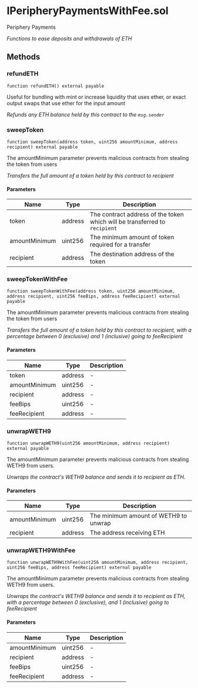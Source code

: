 
# IPeripheryPaymentsWithFee.sol

    
Periphery Payments

    
*Functions to ease deposits and withdrawals of ETH*
## Methods
### refundETH
```solidity
function refundETH() external payable
```

            
Useful for bundling with mint or increase liquidity that uses ether, or exact output swaps that use ether for the input amount

            
*Refunds any ETH balance held by this contract to the `msg.sender`*
### sweepToken
```solidity
function sweepToken(address token, uint256 amountMinimum, address recipient) external payable
```

            
The amountMinimum parameter prevents malicious contracts from stealing the token from users

            
*Transfers the full amount of a token held by this contract to recipient*
#### Parameters

| Name | Type | Description |
|---|---|---|
| token | address | The contract address of the token which will be transferred to `recipient` |
| amountMinimum | uint256 | The minimum amount of token required for a transfer |
| recipient | address | The destination address of the token |

### sweepTokenWithFee
```solidity
function sweepTokenWithFee(address token, uint256 amountMinimum, address recipient, uint256 feeBips, address feeRecipient) external payable
```

            
The amountMinimum parameter prevents malicious contracts from stealing the token from users

            
*Transfers the full amount of a token held by this contract to recipient, with a percentage between 0 (exclusive) and 1 (inclusive) going to feeRecipient*
#### Parameters

| Name | Type | Description |
|---|---|---|
| token | address | - |
| amountMinimum | uint256 | - |
| recipient | address | - |
| feeBips | uint256 | - |
| feeRecipient | address | - |

### unwrapWETH9
```solidity
function unwrapWETH9(uint256 amountMinimum, address recipient) external payable
```

            
The amountMinimum parameter prevents malicious contracts from stealing WETH9 from users.

            
*Unwraps the contract's WETH9 balance and sends it to recipient as ETH.*
#### Parameters

| Name | Type | Description |
|---|---|---|
| amountMinimum | uint256 | The minimum amount of WETH9 to unwrap |
| recipient | address | The address receiving ETH |

### unwrapWETH9WithFee
```solidity
function unwrapWETH9WithFee(uint256 amountMinimum, address recipient, uint256 feeBips, address feeRecipient) external payable
```

            
The amountMinimum parameter prevents malicious contracts from stealing WETH9 from users.

            
*Unwraps the contract's WETH9 balance and sends it to recipient as ETH, with a percentage between 0 (exclusive), and 1 (inclusive) going to feeRecipient*
#### Parameters

| Name | Type | Description |
|---|---|---|
| amountMinimum | uint256 | - |
| recipient | address | - |
| feeBips | uint256 | - |
| feeRecipient | address | - |


